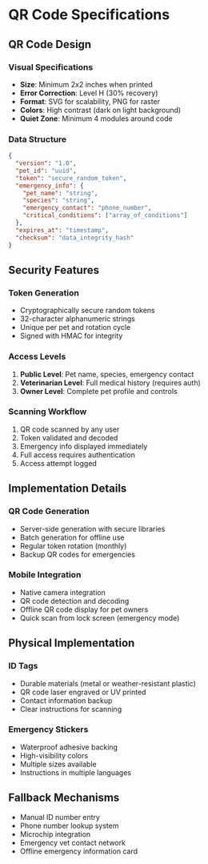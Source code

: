 # QR Code Specifications

## QR Code Design

### Visual Specifications
- **Size**: Minimum 2x2 inches when printed
- **Error Correction**: Level H (30% recovery)
- **Format**: SVG for scalability, PNG for raster
- **Colors**: High contrast (dark on light background)
- **Quiet Zone**: Minimum 4 modules around code

### Data Structure
```json
{
  "version": "1.0",
  "pet_id": "uuid",
  "token": "secure_random_token",
  "emergency_info": {
    "pet_name": "string",
    "species": "string",
    "emergency_contact": "phone_number",
    "critical_conditions": ["array_of_conditions"]
  },
  "expires_at": "timestamp",
  "checksum": "data_integrity_hash"
}
```

## Security Features

### Token Generation
- Cryptographically secure random tokens
- 32-character alphanumeric strings
- Unique per pet and rotation cycle
- Signed with HMAC for integrity

### Access Levels
1. **Public Level**: Pet name, species, emergency contact
2. **Veterinarian Level**: Full medical history (requires auth)
3. **Owner Level**: Complete pet profile and controls

### Scanning Workflow
1. QR code scanned by any user
2. Token validated and decoded
3. Emergency info displayed immediately
4. Full access requires authentication
5. Access attempt logged

## Implementation Details

### QR Code Generation
- Server-side generation with secure libraries
- Batch generation for offline use
- Regular token rotation (monthly)
- Backup QR codes for emergencies

### Mobile Integration
- Native camera integration
- QR code detection and decoding
- Offline QR code display for pet owners
- Quick scan from lock screen (emergency mode)

## Physical Implementation

### ID Tags
- Durable materials (metal or weather-resistant plastic)
- QR code laser engraved or UV printed
- Contact information backup
- Clear instructions for scanning

### Emergency Stickers
- Waterproof adhesive backing
- High-visibility colors
- Multiple sizes available
- Instructions in multiple languages

## Fallback Mechanisms
- Manual ID number entry
- Phone number lookup system
- Microchip integration
- Emergency vet contact network
- Offline emergency information card